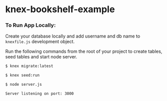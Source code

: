 # knex-bookshelf-example

### To Run App Locally:

Create your database locally and add username and db name to `knexfile.js` development object.

Run the following commands from the root of your project to create tables, seed tables and start node server.

```bash
$ knex migrate:latest

$ knex seed:run

$ node server.js

Server listening on port: 3000
```
